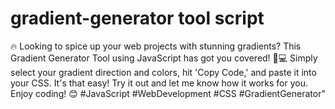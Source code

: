 # gradient-generator tool script 
🔥 Looking to spice up your web projects with stunning gradients? This Gradient Generator Tool using JavaScript has got you covered! 
🌈💻 Simply select your gradient direction and colors, hit 'Copy Code,' and paste it into your CSS. It's that easy! Try it out and let me know how it works for you. Enjoy coding! 😊 #JavaScript #WebDevelopment #CSS #GradientGenerator"
